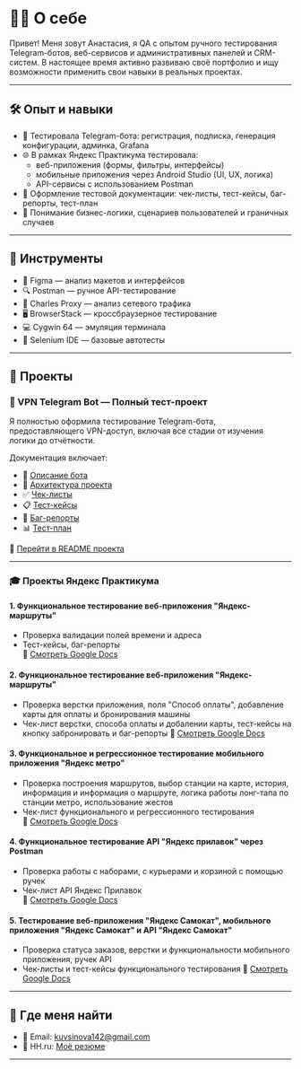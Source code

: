 # 👩‍💻 О себе

Привет! Меня зовут Анастасия, я QA с опытом ручного тестирования Telegram-ботов, веб-сервисов и административных панелей и CRM-систем. В настоящее время активно развиваю своё портфолио и ищу возможности применить свои навыки в реальных проектах.

---

## 🛠 Опыт и навыки

- 📲 Тестировала Telegram-бота: регистрация, подписка, генерация конфигурации, админка, Grafana
- 🌐 В рамках Яндекс Практикума тестировала:
  - веб-приложения (формы, фильтры, интерфейсы)
  - мобильные приложения через Android Studio (UI, UX, логика)
  - API-сервисы с использованием Postman
- 📄 Оформление тестовой документации: чек-листы, тест-кейсы, баг-репорты, тест-план
- 🤝 Понимание бизнес-логики, сценариев пользователей и граничных случаев

---

## 🧰 Инструменты

- 🎨 Figma — анализ макетов и интерфейсов
- 🔍 Postman — ручное API-тестирование
- 🧪 Charles Proxy — анализ сетевого трафика
- 🖥 BrowserStack — кроссбраузерное тестирование
- 💻 Cygwin 64 — эмуляция терминала
- 🐞 Selenium IDE — базовые автотесты

---

## 📌 Проекты

### 🚀 VPN Telegram Bot — Полный тест-проект

Я полностью оформила тестирование Telegram-бота, предоставляющего VPN-доступ, включая все стадии от изучения логики до отчётности.

Документация включает:
- 📄 [Описание бота](https://github.com/askovaleva/VPN-bot-in-Telegram/blob/main/Docs/AppDocumentation.md)
- 📐 [Архитектура проекта]()
- ✅ [Чек-листы](./VPN-bot-in-Telegram/Checklists/)
- 📋 [Тест-кейсы](./VPN-bot-in-Telegram/TestCases/)
- 🐞 [Баг-репорты](./VPN-bot-in-Telegram/BugReports/)
- 📊 [Тест-план](./VPN-bot-in-Telegram/TestPlan/TestPlan.md)

🔗 [Перейти в README проекта](./VPN-bot-in-Telegram/README.md)

---

### 🎓 Проекты Яндекс Практикума

#### 1. Функциональное тестирование веб-приложения "Яндекс-маршруты"
- Проверка валидации полей времени и адреса
- Тест-кейсы, баг-репорты  
🔗 [Смотреть Google Docs](https://docs.google.com/spreadsheets/d/10Wq81K8Wg8bbS106fisr75MShaj7M0g-MCD9YQNtxPs/edit?gid=1524919368#gid=1524919368)

#### 2. Функциональное тестирование веб-приложения "Яндекс-маршруты"
- Проверка верстки приложения, поля "Способ оплаты", добавление карты для оплаты и бронирования машины
- Чек-лист верстки, способа оплаты и добалении карты, тест-кейсы на кнопку забронировать и баг-репорты
🔗 [Смотреть Google Docs](https://docs.google.com/spreadsheets/d/1s1z-8-S1xBiURdAdXVf5M37LnOka41R-wBMDcxQ9FEw/edit?gid=1567345705#gid=1567345705)

#### 3. Функциональное и регрессионное тестирование мобильного приложения "Яндекс метро"
- Проверка построения маршрутов, выбор станции на карте, история, информация и информация о маршруте, логика работы лонг-тапа по станции метро, использование жестов
- Чек-лист функционального и регрессионного тестирования			
🔗 [Смотреть Google Docs](https://docs.google.com/spreadsheets/d/1YvnNKIF35YB-H382xT-GmR3QXHwKxF9slcS05NMDFgw/edit?gid=899462569#gid=899462569)

#### 4. Функциональное тестирование API "Яндекс прилавок" через Postman
- Проверка работы с наборами, с курьерами и корзиной с помощью ручек
- Чек-лист API Яндекс Прилавок				
🔗 [Смотреть Google Docs](https://docs.google.com/spreadsheets/d/1KOUlMovCfCfH5fcUs_aIZilNpG2fxp9A2ZT1MvRWAH0/edit?gid=2006427015#gid=2006427015)

#### 5. Тестирование веб-приложения "Яндекс Самокат", мобильного приложения "Яндекс Самокат" и API "Яндекс Самокат"
- Проверка статуса заказов, верстки и функциональности мобильного приложения, ручек API
- Чек-листы и тест-кейсы функционального тестирования
🔗 [Смотреть Google Docs](https://docs.google.com/spreadsheets/d/12f-XaF28_NraFq0PjbaFItzVl7CB45ZkD5QNVzcJjbM/edit?gid=943703744#gid=943703744)



---

## 💼 Где меня найти

- 📧 Email: kuvsinova142@gmail.com
- 📌 HH.ru: [Моё резюме](https://hh.ru/resume/...)

---


